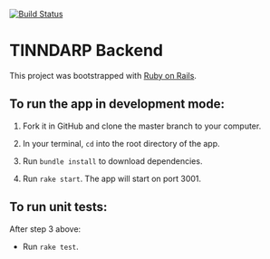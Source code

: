 [![Build Status](https://travis-ci.com/breadoliveoilsalt/tinndarp-backend.svg?branch=master)](https://travis-ci.com/breadoliveoilsalt/tinndarp-backend)

# TINNDARP Backend

This project was bootstrapped with [Ruby on Rails](https://rubyonrails.org/).

## To run the app in development mode:

1. Fork it in GitHub and clone the master branch to your computer.

2. In your terminal, `cd` into the root directory of the app.

3. Run `bundle install` to download dependencies.

4. Run `rake start`.  The app will start on port 3001.

## To run unit tests:

After step 3 above:

  * Run `rake test`.

